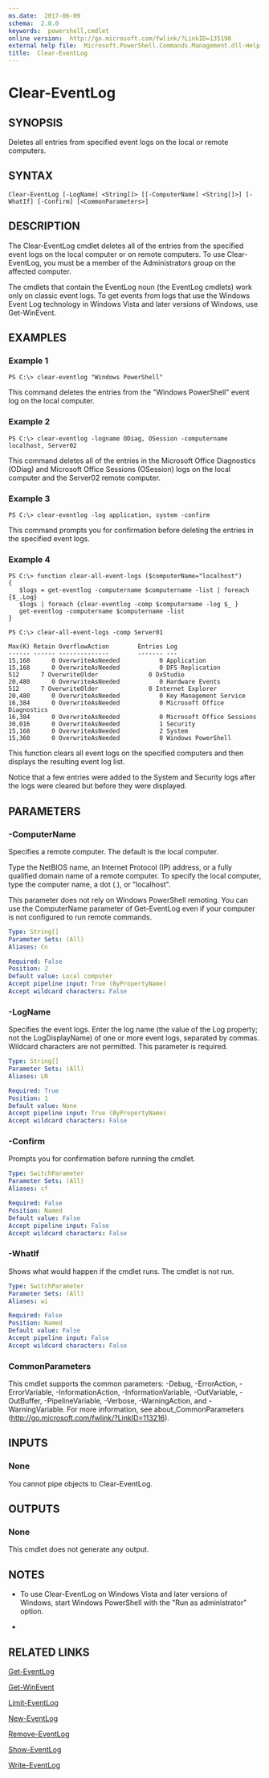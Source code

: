 ```yaml
---
ms.date:  2017-06-09
schema:  2.0.0
keywords:  powershell,cmdlet
online version:  http://go.microsoft.com/fwlink/?LinkID=135198
external help file:  Microsoft.PowerShell.Commands.Management.dll-Help.xml
title:  Clear-EventLog
---
```


# Clear-EventLog
## SYNOPSIS
Deletes all entries from specified event logs on the local or remote computers.
## SYNTAX

```
Clear-EventLog [-LogName] <String[]> [[-ComputerName] <String[]>] [-WhatIf] [-Confirm] [<CommonParameters>]
```

## DESCRIPTION
The Clear-EventLog cmdlet deletes all of the entries from the specified event logs on the local computer or on remote computers.
To use Clear-EventLog, you must be a member of the Administrators group on the affected computer.

The cmdlets that contain the EventLog noun (the EventLog cmdlets) work only on classic event logs.
To get events from logs that use the Windows Event Log technology in Windows Vista and later versions of Windows, use Get-WinEvent.
## EXAMPLES

### Example 1
```
PS C:\> clear-eventlog "Windows PowerShell"
```

This command deletes the entries from the "Windows PowerShell" event log on the local computer.
### Example 2
```
PS C:\> clear-eventlog -logname ODiag, OSession -computername localhost, Server02
```

This command deletes all of the entries in the Microsoft Office Diagnostics (ODiag) and Microsoft Office Sessions (OSession) logs on the local computer and the Server02 remote computer.
### Example 3
```
PS C:\> clear-eventlog -log application, system -confirm
```

This command prompts you for confirmation before deleting the entries in the specified event logs.
### Example 4
```
PS C:\> function clear-all-event-logs ($computerName="localhost")
{
   $logs = get-eventlog -computername $computername -list | foreach {$_.Log}
   $logs | foreach {clear-eventlog -comp $computername -log $_ }
   get-eventlog -computername $computername -list
}

PS C:\> clear-all-event-logs -comp Server01

Max(K) Retain OverflowAction        Entries Log
------ ------ --------------        ------- ---
15,168      0 OverwriteAsNeeded           0 Application
15,168      0 OverwriteAsNeeded           0 DFS Replication
512      7 OverwriteOlder              0 DxStudio
20,480      0 OverwriteAsNeeded           0 Hardware Events
512      7 OverwriteOlder              0 Internet Explorer
20,480      0 OverwriteAsNeeded           0 Key Management Service
16,384      0 OverwriteAsNeeded           0 Microsoft Office Diagnostics
16,384      0 OverwriteAsNeeded           0 Microsoft Office Sessions
30,016      0 OverwriteAsNeeded           1 Security
15,168      0 OverwriteAsNeeded           2 System
15,360      0 OverwriteAsNeeded           0 Windows PowerShell
```

This function clears all event logs on the specified computers and then displays the resulting event log list.

Notice that a few entries were added to the System and Security logs after the logs were cleared but before they were displayed.
## PARAMETERS

### -ComputerName
Specifies a remote computer.
The default is the local computer.

Type the NetBIOS name, an Internet Protocol (IP) address, or a fully qualified domain name of a remote computer.
To specify the local computer, type the computer name, a dot (.), or "localhost".

This parameter does not rely on Windows PowerShell remoting.
You can use the ComputerName parameter of Get-EventLog even if your computer is not configured to run remote commands.

```yaml
Type: String[]
Parameter Sets: (All)
Aliases: Cn

Required: False
Position: 2
Default value: Local computer
Accept pipeline input: True (ByPropertyName)
Accept wildcard characters: False
```

### -LogName
Specifies the event logs.
Enter the log name (the value of the Log property; not the LogDisplayName) of one or more event logs, separated by commas. 
Wildcard characters are not permitted.
This parameter is required.

```yaml
Type: String[]
Parameter Sets: (All)
Aliases: LN

Required: True
Position: 1
Default value: None
Accept pipeline input: True (ByPropertyName)
Accept wildcard characters: False
```

### -Confirm
Prompts you for confirmation before running the cmdlet.

```yaml
Type: SwitchParameter
Parameter Sets: (All)
Aliases: cf

Required: False
Position: Named
Default value: False
Accept pipeline input: False
Accept wildcard characters: False
```

### -WhatIf
Shows what would happen if the cmdlet runs.
The cmdlet is not run.

```yaml
Type: SwitchParameter
Parameter Sets: (All)
Aliases: wi

Required: False
Position: Named
Default value: False
Accept pipeline input: False
Accept wildcard characters: False
```

### CommonParameters
This cmdlet supports the common parameters: -Debug, -ErrorAction, -ErrorVariable, -InformationAction, -InformationVariable, -OutVariable, -OutBuffer, -PipelineVariable, -Verbose, -WarningAction, and -WarningVariable. For more information, see about_CommonParameters (http://go.microsoft.com/fwlink/?LinkID=113216).
## INPUTS

### None
You cannot pipe objects to Clear-EventLog.
## OUTPUTS

### None
This cmdlet does not generate any output.
## NOTES
* To use Clear-EventLog on Windows Vista and later versions of Windows, start Windows PowerShell with the "Run as administrator" option.

*
## RELATED LINKS

[Get-EventLog](Get-EventLog.md)

[Get-WinEvent](../Microsoft.PowerShell.Diagnostics/Get-WinEvent.md)

[Limit-EventLog](Limit-EventLog.md)

[New-EventLog](New-EventLog.md)

[Remove-EventLog](Remove-EventLog.md)

[Show-EventLog](Show-EventLog.md)

[Write-EventLog](Write-EventLog.md)


